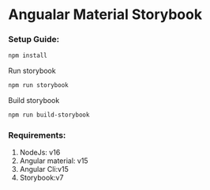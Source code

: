 # Angualar Material Storybook

### Setup Guide:
```bash
npm install
```
Run storybook
```bash
npm run storybook
```
Build storybook
```bash
npm run build-storybook
```
### Requirements:
<div>
  <ol>
    <li>NodeJs: v16</li>
    <li>Angular material: v15</li>
    <li>Angular Cli:v15</li>
    <li>Storybook:v7</li>
  </ol>
</div>

